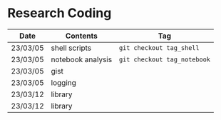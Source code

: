# Research Coding 


|Date | Contents | Tag |
|---| ---|  ---| 
| 23/03/05 | shell scripts |  `git checkout tag_shell` | 
| 23/03/05 | notebook analysis | `git checkout tag_notebook` | 
| 23/03/05 | gist |  
| 23/03/05 | logging | 
| 23/03/12 | library | 
| 23/03/12 | library | 


